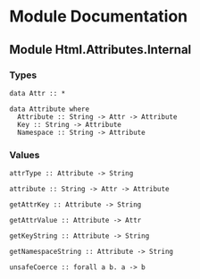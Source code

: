 # Module Documentation

## Module Html.Attributes.Internal

### Types

    data Attr :: *

    data Attribute where
      Attribute :: String -> Attr -> Attribute
      Key :: String -> Attribute
      Namespace :: String -> Attribute


### Values

    attrType :: Attribute -> String

    attribute :: String -> Attr -> Attribute

    getAttrKey :: Attribute -> String

    getAttrValue :: Attribute -> Attr

    getKeyString :: Attribute -> String

    getNamespaceString :: Attribute -> String

    unsafeCoerce :: forall a b. a -> b



